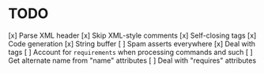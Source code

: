 # TODO
[x] Parse XML header
[x] Skip XML-style comments
[x] Self-closing tags
[x] Code generation
[x] String buffer
[ ] Spam asserts everywhere
[x] Deal with <remove> tags
[ ] Account for `requirements` when processing commands and such
[ ] Get alternate name from "name" attributes
[ ] Deal with "requires" attributes
